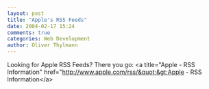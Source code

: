 ```yaml
---
layout: post
title: "Apple's RSS Feeds"
date: 2004-02-17 15:24
comments: true
categories: Web Development
author: Oliver Thylmann
---
```



Looking for Apple RSS Feeds? There you go: &lt;a title=&quot;Apple - RSS Information&quot; href=&quot;http://www.apple.com/rss/&quot;&gt;Apple - RSS Information&lt;/a&gt;


